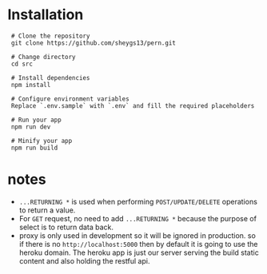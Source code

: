  # Installation
  ```shell
   # Clone the repository
   git clone https://github.com/sheygs13/pern.git

   # Change directory
   cd src

   # Install dependencies
   npm install

   # Configure environment variables
   Replace `.env.sample` with `.env` and fill the required placeholders

   # Run your app
   npm run dev

   # Minify your app
   npm run build

```

# notes

- `...RETURNING *` is used when performing `POST/UPDATE/DELETE` operations to return a value.
- For `GET` request, no need to add `...RETURNING *` because the purpose of select is to return data back.
- proxy is only used in development so it will be ignored in production. so if there is no `http://localhost:5000` then by default 
it is going to use the heroku domain. The heroku app is just our server serving the build static content and also holding the restful api.